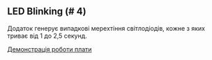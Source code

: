 ## LED Blinking (# 4)

Додаток генерує випадкові мерехтіння світлодіодів, кожне з яких триває від 1 до 2,5 секунд.

[Демонстрація роботи плати](https://drive.google.com/file/d/19Ne6ht_T_Io0cThd9XoMl9got7h6TwLF)
